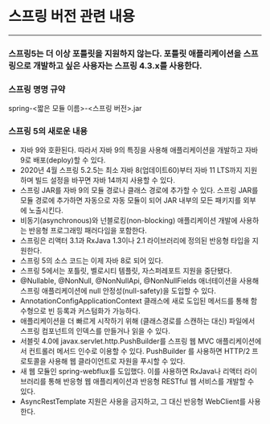 # 스프링 버전 관련 내용

---
### 스프링5는 더 이상 포틀릿을 지원하지 않는다. 포틀릿 애플리케이션을 스프링으로 개발하고 싶은 사용자는 스프링 4.3.x를 사용한다.

### 스프링 명명 규약
spring-<짧은 모듈 이름>-<스프링 버전>.jar

### 스프링 5의 새로운 내용
- 자바 9와 호환된다. 따라서 자바 9의 특징을 사용해 애플리케이션을 개발하고 자바 9로 배포(deploy)할 수 있다.
- 2020년 4월 스프링 5.2.5는 최소 자바 8(업데이트60)부터 자바 11 LTS까지 지원하며 빌드 설정을 바꾸면 자바 14까지 사용할 수 있다.
- 스프링 JAR를 자바 9의 모듈 경로나 클래스 경로에 추가할 수 있다. 스프링 JAR를 모듈 경로에 추가하면 자동으로 자동 모듈이 되어 JAR 내부의 모든 패키지를 외부에 노출시킨다.
- 비동기(asynchronous)와 넌블로킹(non-blocking) 애플리케이션 개발에 사용하는 반응형 프로그래밍 패러다임을 포함한다. 
- 스프링은 리액터 3.1과 RxJava 1.3이나 2.1 라이브러리에 정의된 반응형 타입을 지원한다.
- 스프링 5의 소스 코드는 이제 자바 8로 되어 있다.
- 스프링 5에서는 포틀릿, 벨로시티 템플릿, 자스퍼레포트 지원을 중단됐다.
- @Nullable, @NonNull, @NonNullApi, @NonNullFields 애너테이션을 사용해 스프링 애플리케이션에 null 안정성(null-safety)을 도입할 수 있다.
- AnnotationConfigApplicationContext 클래스에 새로 도입된 메서드를 통해 함수형으로 빈 등록과 커스텀화가 가능하다.
- 애플리케이션을 더 빠르게 시작하기 위해 (클래스경로를 스캔하는 대신) 파일에서 스프링 컴포넌트의 인덱스를 만들거나 읽을 수 있다. 
- 서블릿 4.0에 javax.servlet.http.PushBuilder를 스프링 웹 MVC 애플리케이션에서 컨트롤러 메서드 인수로 이용할 수 있다. PushBuilder 를 사용하면 HTTP/2 프로토콜을 사용해 웹 클라이언트로 자원을 푸시할 수 있다.
- 새 웹 모듈인 spring-webflux를 도입했다. 이를 사용하면 RxJava나 리액터 라이브러리를 통해 반응형 웹 애플리케이션과 반응형 RESTful 웹 서비스를 개발할 수 있다.
- AsyncRestTemplate 지원은 사용을 금지하고, 그 대신 반응형 WebClient를 사용한다.
